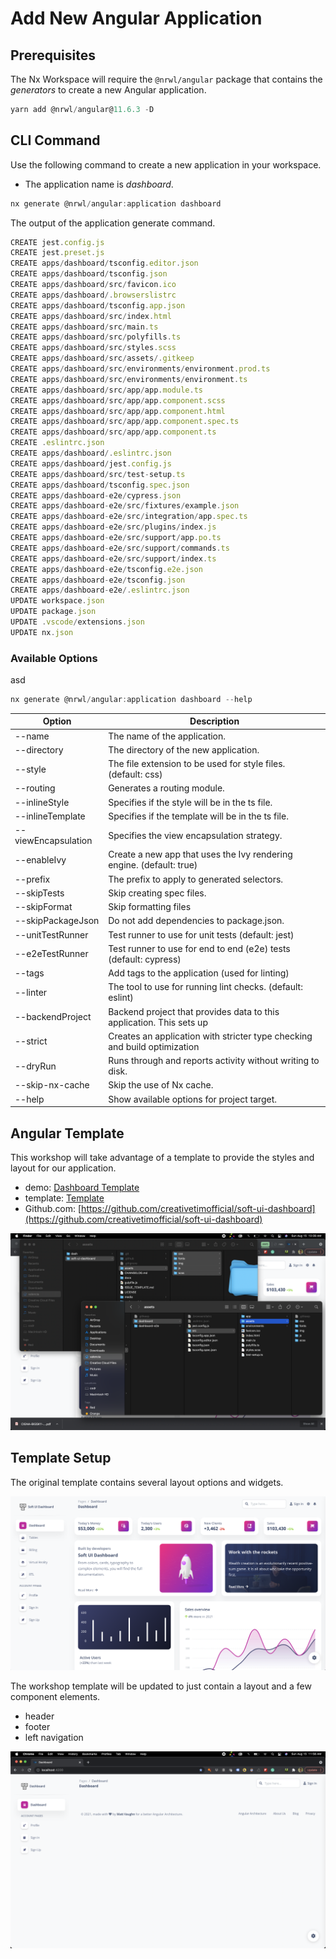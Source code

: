 # Add New Angular Application

## Prerequisites

The Nx Workspace will require the `@nrwl/angular` package that contains the *generators* to create a new Angular application. 

```ts
yarn add @nrwl/angular@11.6.3 -D
```

## CLI Command

Use the following command to create a new application in your workspace.

 - The application name is *dashboard*.

```ts
nx generate @nrwl/angular:application dashboard
```

The output of the application generate command.

```ts
CREATE jest.config.js
CREATE jest.preset.js
CREATE apps/dashboard/tsconfig.editor.json
CREATE apps/dashboard/tsconfig.json
CREATE apps/dashboard/src/favicon.ico
CREATE apps/dashboard/.browserslistrc
CREATE apps/dashboard/tsconfig.app.json
CREATE apps/dashboard/src/index.html
CREATE apps/dashboard/src/main.ts
CREATE apps/dashboard/src/polyfills.ts
CREATE apps/dashboard/src/styles.scss
CREATE apps/dashboard/src/assets/.gitkeep
CREATE apps/dashboard/src/environments/environment.prod.ts
CREATE apps/dashboard/src/environments/environment.ts
CREATE apps/dashboard/src/app/app.module.ts
CREATE apps/dashboard/src/app/app.component.scss
CREATE apps/dashboard/src/app/app.component.html
CREATE apps/dashboard/src/app/app.component.spec.ts
CREATE apps/dashboard/src/app/app.component.ts
CREATE .eslintrc.json
CREATE apps/dashboard/.eslintrc.json
CREATE apps/dashboard/jest.config.js
CREATE apps/dashboard/src/test-setup.ts
CREATE apps/dashboard/tsconfig.spec.json
CREATE apps/dashboard-e2e/cypress.json
CREATE apps/dashboard-e2e/src/fixtures/example.json
CREATE apps/dashboard-e2e/src/integration/app.spec.ts
CREATE apps/dashboard-e2e/src/plugins/index.js
CREATE apps/dashboard-e2e/src/support/app.po.ts
CREATE apps/dashboard-e2e/src/support/commands.ts
CREATE apps/dashboard-e2e/src/support/index.ts
CREATE apps/dashboard-e2e/tsconfig.e2e.json
CREATE apps/dashboard-e2e/tsconfig.json
CREATE apps/dashboard-e2e/.eslintrc.json
UPDATE workspace.json
UPDATE package.json
UPDATE .vscode/extensions.json
UPDATE nx.json
```

### Available Options

asd

```ts
nx generate @nrwl/angular:application dashboard --help
```

| Option      | Description      |
|  ---  |  ---  |
  |--name                  |The name of the application.|
  |--directory             |The directory of the new application.|
  |--style                 |The file extension to be used for style files. (default: css)|
  |--routing               |Generates a routing module.|
  |--inlineStyle           |Specifies if the style will be in the ts file.|
  |--inlineTemplate        |Specifies if the template will be in the ts file.|
  |--viewEncapsulation     |Specifies the view encapsulation strategy.|
  |--enableIvy             |Create a new app that uses the Ivy rendering engine. (default: true)|
  |--prefix                |The prefix to apply to generated selectors.|
  |--skipTests             |Skip creating spec files.|
  |--skipFormat            |Skip formatting files|
  |--skipPackageJson       |Do not add dependencies to package.json.|
  |--unitTestRunner        |Test runner to use for unit tests (default: jest)|
  |--e2eTestRunner         |Test runner to use for end to end (e2e) tests (default: cypress)|
  |--tags                  |Add tags to the application (used for linting)|
  |--linter                |The tool to use for running lint checks. (default: eslint)|
  |--backendProject        |Backend project that provides data to this application. This sets up |proxy.config.json.|
  |--strict                |Creates an application with stricter type checking and build optimization |options.|
  |--dryRun                |Runs through and reports activity without writing to disk.|
  |--skip-nx-cache         |Skip the use of Nx cache.|
  |--help                  |Show available options for project target.|

## Angular Template

 This workshop will take advantage of a template to provide the styles and layout for our application.

- demo: [Dashboard Template](https://demos.creative-tim.com/soft-ui-dashboard-pro/pages/dashboards/default.html?_ga=2.216831702.1978166807.1628202168-1527944961.1625616027)
- template: [Template](https://www.creative-tim.com/product/soft-ui-dashboard)
- Github.com: [https://github.com/creativetimofficial/soft-ui-dashboard](https://github.com/creativetimofficial/soft-ui-dashboard)

![copy-assets](resources/setup/copy-assets.png)

## Template Setup

The original template contains several layout options and widgets.

![html-template](resources/setup/html-template.png)

 The workshop template will be updated to just contain a layout and a few component elements.

 - header
 - footer
 - left navigation

![tempalte-shell](resources/setup/template-shell.png)